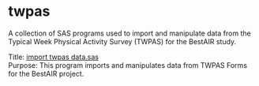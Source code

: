 twpas
=====
A collection of SAS programs used to import and manipulate data from the Typical Week Physical Activity Survey (TWPAS) for the BestAIR study.

Title: [import twpas data.sas](https://github.com/sleepepi/bestair-sas/blob/master/twpas/import%20twpas%20data.sas)  
Purpose: This program imports and manipulates data from TWPAS Forms for the BestAIR project.  
